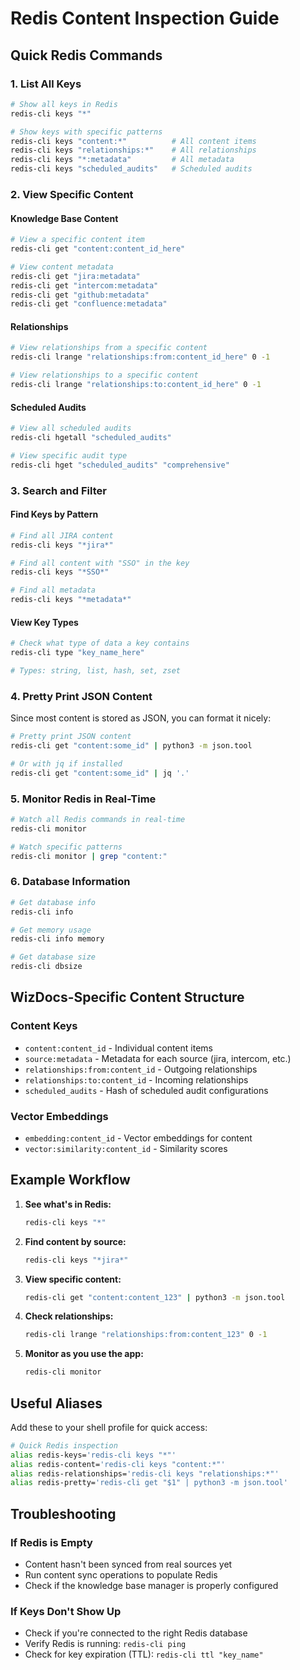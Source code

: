 # Redis Content Inspection Guide

## Quick Redis Commands

### 1. **List All Keys**
```bash
# Show all keys in Redis
redis-cli keys "*"

# Show keys with specific patterns
redis-cli keys "content:*"          # All content items
redis-cli keys "relationships:*"    # All relationships
redis-cli keys "*:metadata"         # All metadata
redis-cli keys "scheduled_audits"   # Scheduled audits
```

### 2. **View Specific Content**

#### Knowledge Base Content
```bash
# View a specific content item
redis-cli get "content:content_id_here"

# View content metadata
redis-cli get "jira:metadata"
redis-cli get "intercom:metadata"
redis-cli get "github:metadata"
redis-cli get "confluence:metadata"
```

#### Relationships
```bash
# View relationships from a specific content
redis-cli lrange "relationships:from:content_id_here" 0 -1

# View relationships to a specific content
redis-cli lrange "relationships:to:content_id_here" 0 -1
```

#### Scheduled Audits
```bash
# View all scheduled audits
redis-cli hgetall "scheduled_audits"

# View specific audit type
redis-cli hget "scheduled_audits" "comprehensive"
```

### 3. **Search and Filter**

#### Find Keys by Pattern
```bash
# Find all JIRA content
redis-cli keys "*jira*"

# Find all content with "SSO" in the key
redis-cli keys "*SSO*"

# Find all metadata
redis-cli keys "*metadata*"
```

#### View Key Types
```bash
# Check what type of data a key contains
redis-cli type "key_name_here"

# Types: string, list, hash, set, zset
```

### 4. **Pretty Print JSON Content**

Since most content is stored as JSON, you can format it nicely:

```bash
# Pretty print JSON content
redis-cli get "content:some_id" | python3 -m json.tool

# Or with jq if installed
redis-cli get "content:some_id" | jq '.'
```

### 5. **Monitor Redis in Real-Time**

```bash
# Watch all Redis commands in real-time
redis-cli monitor

# Watch specific patterns
redis-cli monitor | grep "content:"
```

### 6. **Database Information**

```bash
# Get database info
redis-cli info

# Get memory usage
redis-cli info memory

# Get database size
redis-cli dbsize
```

## WizDocs-Specific Content Structure

### Content Keys
- `content:content_id` - Individual content items
- `source:metadata` - Metadata for each source (jira, intercom, etc.)
- `relationships:from:content_id` - Outgoing relationships
- `relationships:to:content_id` - Incoming relationships
- `scheduled_audits` - Hash of scheduled audit configurations

### Vector Embeddings
- `embedding:content_id` - Vector embeddings for content
- `vector:similarity:content_id` - Similarity scores

## Example Workflow

1. **See what's in Redis:**
   ```bash
   redis-cli keys "*"
   ```

2. **Find content by source:**
   ```bash
   redis-cli keys "*jira*"
   ```

3. **View specific content:**
   ```bash
   redis-cli get "content:content_123" | python3 -m json.tool
   ```

4. **Check relationships:**
   ```bash
   redis-cli lrange "relationships:from:content_123" 0 -1
   ```

5. **Monitor as you use the app:**
   ```bash
   redis-cli monitor
   ```

## Useful Aliases

Add these to your shell profile for quick access:

```bash
# Quick Redis inspection
alias redis-keys='redis-cli keys "*"'
alias redis-content='redis-cli keys "content:*"'
alias redis-relationships='redis-cli keys "relationships:*"'
alias redis-pretty='redis-cli get "$1" | python3 -m json.tool'
```

## Troubleshooting

### If Redis is Empty
- Content hasn't been synced from real sources yet
- Run content sync operations to populate Redis
- Check if the knowledge base manager is properly configured

### If Keys Don't Show Up
- Check if you're connected to the right Redis database
- Verify Redis is running: `redis-cli ping`
- Check for key expiration (TTL): `redis-cli ttl "key_name"`

